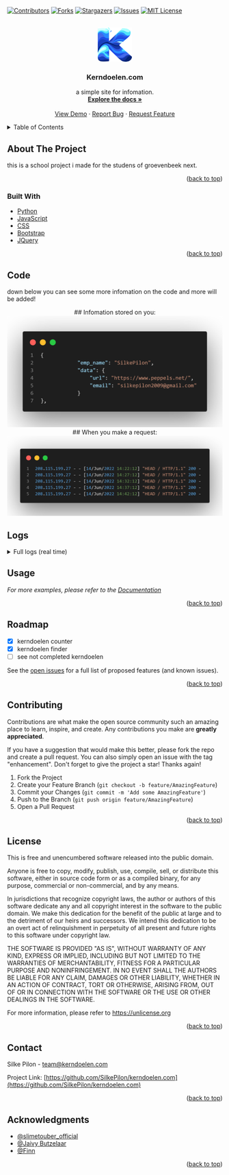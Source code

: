 <div id="top"></div>



<!-- PROJECT SHIELDS -->
[![Contributors][contributors-shield]][contributors-url]
[![Forks][forks-shield]][forks-url]
[![Stargazers][stars-shield]][stars-url]
[![Issues][issues-shield]][issues-url]
[![MIT License][license-shield]][license-url]



<!-- PROJECT LOGO -->
<br />
<div align="center">
  <a href="https://github.com/SilkePilon/kerndoelen.com/">
    <img src="https://github.com/SilkePilon/kerndoelen.com/blob/master/logo.png" alt="Logo" width="80" height="80">
  </a>

<h3 align="center">Kerndoelen.com</h3>

  <p align="center">
    a simple site for infomation.
    <br />
    <a href="https://github.com/SilkePilon/kerndoelen.com"><strong>Explore the docs »</strong></a>
    <br />
    <br />
    <a href="https://github.com/SilkePilon/kerndoelen.com">View Demo</a>
    ·
    <a href="https://github.com/SilkePilon/kerndoelen.com/issues">Report Bug</a>
    ·
    <a href="https://github.com/SilkePilon/kerndoelen.com/issues">Request Feature</a>
  </p>
</div>



<!-- TABLE OF CONTENTS -->
<details>
  <summary>Table of Contents</summary>
  <ol>
    <li>
      <a href="#about-the-project">About The Project</a>
      <ul>
        <li><a href="#built-with">Built With</a></li>
      </ul>
    </li>
    </li>
    <li><a href="#roadmap">Roadmap</a></li>
    <li><a href="#contributing">Contributing</a></li>
    <li><a href="#license">License</a></li>
    <li><a href="#contact">Contact</a></li>
    <li><a href="#acknowledgments">Acknowledgments</a></li>
  </ol>
</details>



<!-- ABOUT THE PROJECT -->
## About The Project



this is a school project i made for the studens of groevenbeek next.

<p align="right">(<a href="#top">back to top</a>)</p>



### Built With

* [Python](https://www.python.org/)
* [JavaScript](ttps://reactjs.org/)
* [CSS](https://vuejs.org)
* [Bootstrap](https://getbootstrap.com)
* [JQuery](https://jquery.com)

<p align="right">(<a href="#top">back to top</a>)</p>



<!-- GETTING STARTED -->
## Code

down below you can see some more infomation on the code and more will be added!


<div align="center">
  ## Infomation stored on you:
  <a href="https://github.com/SilkePilon/kerndoelen.com/">
    <img src="https://github.com/SilkePilon/kerndoelen.com/blob/master/datastored.png" alt="Logo">
  </a>
  ## When you make a request:
  <a href="https://github.com/SilkePilon/kerndoelen.com/">
    <img src="https://github.com/SilkePilon/kerndoelen.com/blob/master/dataonreq.png" alt="Logo">
  </a>
</div>

## Logs
<details>
	<summary>Full logs (real time)</summary>
	<br>


``` * Serving Flask app server (lazy loading)\n
  * Environment: production\n
    WARNING: This is a development server. Do not use it in a production deployment.\n
    Use a production WSGI server instead.\n
  * Debug mode: on\n
  * Running on i hide my ip (Press CTRL+C to quit)\n
  * Restarting with stat\n
  * Debugger is active!\n
  * Debugger PIN: 986-651-558\n
 208.115.199.27 - - 15/Jun/2022 13:02:56 HEAD / HTTP/1.1 200 -\n
 91.234.192.210 - - 15/Jun/2022 13:06:59 GET /account.exe HTTP/1.1 404 -\n
 213.33.190.149 - - 15/Jun/2022 13:07:23 GET /met_https_reverse.exe HTTP/1.1 404 -\n
 208.115.199.27 - - 15/Jun/2022 13:07:56 HEAD / HTTP/1.1 200 -\n
 213.87.160.47 - - 15/Jun/2022 13:08:15 GET /xD.exe HTTP/1.1 404 -\n
 31.121.55.210 - - 15/Jun/2022 13:09:52 GET /.env HTTP/1.1 404 -\n
 31.121.55.210 - - 15/Jun/2022 13:09:53 POST / HTTP/1.1 405 -\n
 31.121.55.210 - - 15/Jun/2022 13:09:53 code 400
 message Bad request syntax (0x%5B%5D=androxgh0st)\n
 31.121.55.210 - - 15/Jun/2022 13:09:53 None / HTTP/0.9 HTTPStatus.BAD_REQUEST -\n
  * Detected change in /root/server/school/github.py
 reloading\n
 ip : 208.115.199.27\n
 ip : 91.234.192.210\n
 ip : 213.33.190.149\n
 ip : 208.115.199.27\n
 ip : 213.87.160.47\n
 ip : 31.121.55.210\n
 ip : 31.121.55.210\n
  * Restarting with stat\n
  * Debugger is active!\n
  * Debugger PIN: 986-651-558\n
  * Detected change in /root/server/school/github.py
 reloading\n
  * Restarting with stat\n
  * Debugger is active!\n
  * Debugger PIN: 986-651-558\n
  * Detected change in /root/server/school/github.py
 reloading\n
  * Restarting with stat\n
  * Debugger is active!\n
  * Debugger PIN: 986-651-558\n
 208.115.199.27 - - 15/Jun/2022 13:12:56 HEAD / HTTP/1.1 200 -\n
  * Detected change in /root/server/school/github.py
 reloading\n
 ip : 208.115.199.27\n
  * Restarting with stat\n
  * Debugger is active!\n
  * Debugger PIN: 986-651-558\n
  * Detected change in /root/server/school/github.py
 reloading\n
  * Restarting with stat\n
  * Debugger is active!\n
  * Debugger PIN: 986-651-558\n
  * Detected change in /root/server/school/github.py
 reloading\n
  * Restarting with stat\n
  * Debugger is active!\n
  * Debugger PIN: 986-651-558\n
  * Detected change in /root/server/school/github.py
 reloading\n
  * Restarting with stat\n
  * Debugger is active!\n
  * Debugger PIN: 986-651-558\n
  * Detected change in /root/server/school/github.py
 reloading\n
  * Restarting with stat\n
  * Debugger is active!\n
  * Debugger PIN: 986-651-558\n
  * Detected change in /root/server/school/github.py
 reloading\n
  * Restarting with stat\n
  * Debugger is active!\n
  * Debugger PIN: 986-651-558\n
  * Detected change in /root/server/school/github.py
 reloading\n
  * Restarting with stat\n
  * Debugger is active!\n
  * Debugger PIN: 986-651-558\n
  * Detected change in /root/server/school/github.py
 reloading\n
  * Restarting with stat\n
  * Debugger is active!\n
  * Debugger PIN: 986-651-558\n
  * Detected change in /root/server/school/github.py
 reloading\n
  * Restarting with stat\n
  * Debugger is active!\n
  * Debugger PIN: 986-651-558\n
 208.115.199.27 - - 15/Jun/2022 13:17:56 HEAD / HTTP/1.1 200 -\n
  * Detected change in /root/server/school/github.py
 reloading\n
 ip : 208.115.199.27\n
  * Restarting with stat\n
  * Debugger is active!\n
  * Debugger PIN: 986-651-558\n
 34.67.190.118 - - 15/Jun/2022 13:18:04 GET /google.exe HTTP/1.1 404 -\n
  * Detected change in /root/server/school/github.py
 reloading\n
 ip : 34.67.190.118\n
  * Restarting with stat\n
  * Debugger is active!\n
  * Debugger PIN: 986-651-558\n
  * Detected change in /root/server/school/github.py
 reloading\n
  * Restarting with stat\n
  * Debugger is active!\n
  * Debugger PIN: 986-651-558\n
 208.115.199.27 - - 15/Jun/2022 13:22:56 HEAD / HTTP/1.1 200 -\n
 208.115.199.27 - - 15/Jun/2022 13:27:56 HEAD / HTTP/1.1 200 -\n
 208.115.199.27 - - 15/Jun/2022 13:32:56 HEAD / HTTP/1.1 200 -\n
 177.75.218.26 - - 15/Jun/2022 13:33:08 GET / HTTP/1.1 200 -\n
 104.217.249.182 - - 15/Jun/2022 13:34:15 GET / HTTP/1.1 200 -\n
 208.115.199.27 - - 15/Jun/2022 13:37:56 HEAD / HTTP/1.1 200 -\n
 208.115.199.27 - - 15/Jun/2022 13:42:56 HEAD / HTTP/1.1 200 -\n
 208.115.199.27 - - 15/Jun/2022 13:47:56 HEAD / HTTP/1.1 200 -\n
 208.115.199.27 - - 15/Jun/2022 13:52:56 HEAD / HTTP/1.1 200 -\n
 208.115.199.27 - - 15/Jun/2022 13:57:56 HEAD / HTTP/1.1 200 -\n
 208.115.199.27 - - 15/Jun/2022 14:02:56 HEAD / HTTP/1.1 200 -\n
 208.115.199.27 - - 15/Jun/2022 14:07:56 HEAD / HTTP/1.1 200 -\n
 208.115.199.27 - - 15/Jun/2022 14:12:56 HEAD / HTTP/1.1 200 -\n
 208.115.199.27 - - 15/Jun/2022 14:17:56 HEAD / HTTP/1.1 200 -\n
 185.220.102.244 - - 15/Jun/2022 14:18:53 GET /account.exe HTTP/1.1 404 -\n
 91.211.89.207 - - 15/Jun/2022 14:19:17 GET /met_https_reverse.exe HTTP/1.1 404 -\n
 185.220.100.249 - - 15/Jun/2022 14:20:26 GET /xD.exe HTTP/1.1 404 -\n
 208.115.199.27 - - 15/Jun/2022 14:22:56 HEAD / HTTP/1.1 200 -\n
 208.115.199.27 - - 15/Jun/2022 14:27:56 HEAD / HTTP/1.1 200 -\n
 208.115.199.27 - - 15/Jun/2022 14:32:56 HEAD / HTTP/1.1 200 -\n
 208.115.199.27 - - 15/Jun/2022 14:37:56 HEAD / HTTP/1.1 200 -\n
 172.70.250.124 - - 15/Jun/2022 14:39:43 GET /cookies HTTP/1.1 200 -\n
 172.70.250.148 - - 15/Jun/2022 14:39:47 GET /static/bg8.mp4 HTTP/1.1 200 -\n
 172.70.250.46 - - 15/Jun/2022 14:39:50 GET /static/icon.ico HTTP/1.1 304 -\n
 172.70.251.125 - - 15/Jun/2022 14:39:51 GET / HTTP/1.1 200 -\n
 159.89.152.227 - - 15/Jun/2022 14:39:52 POST /mgmt/tm/util/bash HTTP/1.1 404 -\n
 172.70.251.197 - - 15/Jun/2022 14:39:53 GET /static/bg.mp4 HTTP/1.1 206 -\n
 172.70.251.197 - - 15/Jun/2022 14:39:53 GET /static/bg.mp4 HTTP/1.1 206 -\n
 172.70.251.197 - - 15/Jun/2022 14:39:53 GET /static/bg.mp4 HTTP/1.1 200 -\n
 159.89.152.227 - - 15/Jun/2022 14:39:58 GET / HTTP/1.1 200 -\n
 172.70.251.197 - - 15/Jun/2022 14:40:28 GET /static/bg.mp4 HTTP/1.1 206 -\n
 172.70.251.197 - - 15/Jun/2022 14:40:29 GET /static/bg.mp4 HTTP/1.1 200 -\n
 172.68.50.136 - - 15/Jun/2022 14:40:35 GET /cookies HTTP/1.1 200 -\n
 172.68.50.48 - - 15/Jun/2022 14:40:36 GET /static/bg8.mp4 HTTP/1.1 200 -\n
 172.68.50.48 - - 15/Jun/2022 14:40:36 GET /static/bg8.mp4 HTTP/1.1 304 -\n
 172.68.50.48 - - 15/Jun/2022 14:40:36 GET /static/bg8.mp4 HTTP/1.1 304 -\n
 172.70.86.33 - - 15/Jun/2022 14:40:37 GET /static/icon.ico HTTP/1.1 200 -\n
 172.68.50.158 - - 15/Jun/2022 14:40:39 GET / HTTP/1.1 200 -\n
 172.68.50.168 - - 15/Jun/2022 14:40:41 GET /static/bg.mp4 HTTP/1.1 200 -\n
 172.68.50.168 - - 15/Jun/2022 14:40:41 GET /static/bg.mp4 HTTP/1.1 206 -\n
 172.68.50.168 - - 15/Jun/2022 14:40:42 GET /static/bg.mp4 HTTP/1.1 206 -\n
 172.68.50.168 - - 15/Jun/2022 14:40:42 GET /static/bg.mp4 HTTP/1.1 200 -\n
 172.68.50.156 - - 15/Jun/2022 14:41:13 GET /upload HTTP/1.1 200 -\n
 172.68.50.154 - - 15/Jun/2022 14:41:14 GET /static/logo2.png HTTP/1.1 200 -\n
 172.68.50.114 - - 15/Jun/2022 14:41:14 GET /static/logo.png HTTP/1.1 200 -\n
 172.68.50.168 - - 15/Jun/2022 14:41:14 GET /static/bg.mp4 HTTP/1.1 206 -\n
 172.68.50.168 - - 15/Jun/2022 14:41:14 GET /static/bg.mp4 HTTP/1.1 200 -\n
 172.68.50.168 - - 15/Jun/2022 14:41:15 GET /static/bg.mp4 HTTP/1.1 206 -\n
 172.68.50.168 - - 15/Jun/2022 14:41:15 GET /static/bg.mp4 HTTP/1.1 200 -\n
 172.68.50.218 - - 15/Jun/2022 14:41:39 GET /kern/ShanevanHeezik HTTP/1.1 200 -\n
 172.68.50.168 - - 15/Jun/2022 14:41:40 GET /static/bg.mp4 HTTP/1.1 206 -\n
 172.68.50.168 - - 15/Jun/2022 14:41:40 GET /static/bg.mp4 HTTP/1.1 200 -\n
 172.68.50.168 - - 15/Jun/2022 14:41:41 GET /static/bg.mp4 HTTP/1.1 206 -\n
 172.68.50.168 - - 15/Jun/2022 14:41:41 GET /static/bg.mp4 HTTP/1.1 200 -\n
 172.68.50.158 - - 15/Jun/2022 14:41:47 GET / HTTP/1.1 200 -\n
 172.68.50.168 - - 15/Jun/2022 14:41:47 GET /static/bg.mp4 HTTP/1.1 206 -\n
 172.68.50.168 - - 15/Jun/2022 14:41:48 GET /static/bg.mp4 HTTP/1.1 200 -\n
 172.68.50.168 - - 15/Jun/2022 14:41:48 GET /static/bg.mp4 HTTP/1.1 206 -\n
 172.68.50.168 - - 15/Jun/2022 14:41:48 GET /static/bg.mp4 HTTP/1.1 200 -\n
 208.115.199.27 - - 15/Jun/2022 14:42:56 HEAD / HTTP/1.1 200 -\n
 172.68.50.136 - - 15/Jun/2022 14:43:15 GET /begripen HTTP/1.1 200 -\n
 172.68.50.168 - - 15/Jun/2022 14:43:16 GET /static/bg.mp4 HTTP/1.1 206 -\n
 172.68.50.168 - - 15/Jun/2022 14:43:16 GET /static/bg.mp4 HTTP/1.1 200 -\n
 172.68.50.168 - - 15/Jun/2022 14:43:16 GET /static/bg.mp4 HTTP/1.1 206 -\n
 172.68.50.168 - - 15/Jun/2022 14:43:16 GET /static/bg.mp4 HTTP/1.1 200 -\n
 172.68.50.156 - - 15/Jun/2022 14:43:24 GET / HTTP/1.1 200 -\n
 172.68.50.168 - - 15/Jun/2022 14:43:25 GET /static/bg.mp4 HTTP/1.1 206 -\n
 172.68.50.168 - - 15/Jun/2022 14:43:25 GET /static/bg.mp4 HTTP/1.1 200 -\n
 172.68.50.168 - - 15/Jun/2022 14:43:26 GET /static/bg.mp4 HTTP/1.1 206 -\n
 172.68.50.168 - - 15/Jun/2022 14:43:26 GET /static/bg.mp4 HTTP/1.1 200 -\n
 172.68.50.56 - - 15/Jun/2022 14:43:35 GET /kgt/Economie HTTP/1.1 200 -\n
 172.68.50.134 - - 15/Jun/2022 14:43:35 GET /kgt/style.css HTTP/1.1 200 -\n
 172.68.50.168 - - 15/Jun/2022 14:43:35 GET /static/bg.mp4 HTTP/1.1 206 -\n
 172.68.50.168 - - 15/Jun/2022 14:43:35 GET /static/bg.mp4 HTTP/1.1 200 -\n
 172.68.50.168 - - 15/Jun/2022 14:43:36 GET /static/bg.mp4 HTTP/1.1 206 -\n
 172.68.50.168 - - 15/Jun/2022 14:43:36 GET /static/bg.mp4 HTTP/1.1 200 -\n
 172.70.250.124 - - 15/Jun/2022 14:44:20 GET / HTTP/1.1 200 -\n
 172.70.251.197 - - 15/Jun/2022 14:44:21 GET /static/bg.mp4 HTTP/1.1 206 -\n
 208.115.199.27 - - 15/Jun/2022 14:47:56 HEAD / HTTP/1.1 200 -\n
 208.115.199.27 - - 15/Jun/2022 14:52:56 HEAD / HTTP/1.1 200 -\n
 141.101.68.62 - - 15/Jun/2022 14:53:36 GET /static/bg.mp4 HTTP/1.1 206 -\n
 208.115.199.27 - - 15/Jun/2022 14:57:56 HEAD / HTTP/1.1 200 -\n
 208.115.199.27 - - 15/Jun/2022 15:02:56 HEAD / HTTP/1.1 200 -\n
 208.115.199.27 - - 15/Jun/2022 15:07:56 HEAD / HTTP/1.1 200 -\n
 208.115.199.27 - - 15/Jun/2022 15:12:56 HEAD / HTTP/1.1 200 -\n
 208.115.199.27 - - 15/Jun/2022 15:17:56 HEAD / HTTP/1.1 200 -\n
```
</details>



<!-- USAGE EXAMPLES -->

## Usage


_For more examples, please refer to the [Documentation](https://kerndoelen.com)_

<p align="right">(<a href="#top">back to top</a>)</p>



<!-- ROADMAP -->
## Roadmap

- [x] kerndoelen counter
- [x] kerndoelen finder
- [ ] see not completed kerndoelen

See the [open issues](https://github.com/SilkePilon/kerndoelen.com/issues) for a full list of proposed features (and known issues).

<p align="right">(<a href="#top">back to top</a>)</p>



<!-- CONTRIBUTING -->
## Contributing

Contributions are what make the open source community such an amazing place to learn, inspire, and create. Any contributions you make are **greatly appreciated**.

If you have a suggestion that would make this better, please fork the repo and create a pull request. You can also simply open an issue with the tag "enhancement".
Don't forget to give the project a star! Thanks again!

1. Fork the Project
2. Create your Feature Branch (`git checkout -b feature/AmazingFeature`)
3. Commit your Changes (`git commit -m 'Add some AmazingFeature'`)
4. Push to the Branch (`git push origin feature/AmazingFeature`)
5. Open a Pull Request

<p align="right">(<a href="#top">back to top</a>)</p>



<!-- LICENSE -->
## License

This is free and unencumbered software released into the public domain.

Anyone is free to copy, modify, publish, use, compile, sell, or distribute this software, either in source code form or as a compiled binary, for any purpose, commercial or non-commercial, and by any means.

In jurisdictions that recognize copyright laws, the author or authors of this software dedicate any and all copyright interest in the software to the public domain. We make this dedication for the benefit of the public at large and to the detriment of our heirs and successors. We intend this dedication to be an overt act of relinquishment in perpetuity of all present and future rights to this software under copyright law.

THE SOFTWARE IS PROVIDED "AS IS", WITHOUT WARRANTY OF ANY KIND, EXPRESS OR IMPLIED, INCLUDING BUT NOT LIMITED TO THE WARRANTIES OF MERCHANTABILITY, FITNESS FOR A PARTICULAR PURPOSE AND NONINFRINGEMENT. IN NO EVENT SHALL THE AUTHORS BE LIABLE FOR ANY CLAIM, DAMAGES OR OTHER LIABILITY, WHETHER IN AN ACTION OF CONTRACT, TORT OR OTHERWISE, ARISING FROM, OUT OF OR IN CONNECTION WITH THE SOFTWARE OR THE USE OR OTHER DEALINGS IN THE SOFTWARE.

For more information, please refer to https://unlicense.org

<p align="right">(<a href="#top">back to top</a>)</p>



<!-- CONTACT -->
## Contact

Silke Pilon - team@kerndoelen.com

Project Link: [https://github.com/SilkePilon/kerndoelen.com](https://github.com/SilkePilon/kerndoelen.com)

<p align="right">(<a href="#top">back to top</a>)</p>



<!-- ACKNOWLEDGMENTS -->
## Acknowledgments

* [@slimetouber_official](https://www.tiktok.com/@slimetouber_official)
* [@Jaivy Butzelaar](https://www.tiktok.com/@j.b.astrophotography)
* [@Finn]()

<p align="right">(<a href="#top">back to top</a>)</p>



<!-- MARKDOWN LINKS & IMAGES -->
<!-- https://www.markdownguide.org/basic-syntax/#reference-style-links -->
[contributors-shield]: https://img.shields.io/github/contributors/SilkePilon/kerndoelen.com.svg?style=for-the-badge
[contributors-url]: https://github.com/SilkePilon/kerndoelen.com/graphs/contributors
[forks-shield]: https://img.shields.io/github/forks/SilkePilon/kerndoelen.com.svg?style=for-the-badge
[forks-url]: https://github.com/SilkePilon/kerndoelen.com/network/members
[stars-shield]: https://img.shields.io/github/stars/SilkePilon/kerndoelen.com.svg?style=for-the-badge
[stars-url]: https://github.com/SilkePilon/kerndoelen.com/stargazers
[issues-shield]: https://img.shields.io/github/issues/SilkePilon/kerndoelen.com.svg?style=for-the-badge
[issues-url]: https://github.com/SilkePilon/kerndoelen.com/issues
[license-shield]: https://img.shields.io/github/license/SilkePilon/kerndoelen.com.svg?style=for-the-badge
[license-url]: https://github.com/SilkePilon/kerndoelen.com/blob/master/LICENSE.md
[product-screenshot]: images/screenshot.png
<div id="top"></div>
